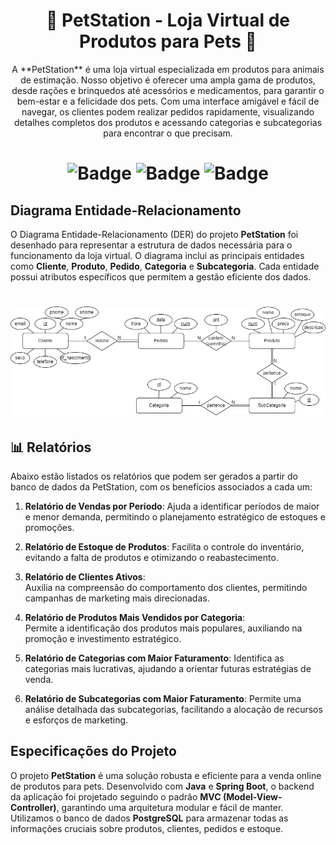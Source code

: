 [//]: # (--------Titulo--------)
<h1 align="center">
  <a>
    🐾 PetStation - Loja Virtual de Produtos para Pets 🛒 
  </a>
</h1>

[//]: # (--------Descricao--------)
<p align="center">
  <a>
  A **PetStation** é uma loja virtual especializada em produtos para animais de estimação. Nosso objetivo é oferecer uma ampla gama de produtos, desde rações e brinquedos até acessórios e medicamentos, para garantir o bem-estar e a felicidade dos pets. Com uma interface amigável e fácil de navegar, os clientes podem realizar pedidos rapidamente, visualizando detalhes completos dos produtos e acessando categorias e subcategorias para encontrar o que precisam.
  </a>
</p>

[//]: # (--------Badge--------)
<h1 align="center">
  
  ![Badge](https://img.shields.io/badge/Linguagem-JAVA-FFD700)
  ![Badge](https://img.shields.io/badge/Framework-SpringBoot-FFD700)
  ![Badge](https://img.shields.io/badge/SGBD-PostGresql-FFD700)
  
</h1>

## Diagrama Entidade-Relacionamento
O Diagrama Entidade-Relacionamento (DER) do projeto **PetStation** foi desenhado para representar a estrutura de dados necessária para o funcionamento da loja virtual. O diagrama inclui as principais entidades como **Cliente**, **Produto**, **Pedido**, **Categoria** e **Subcategoria**. Cada entidade possui atributos específicos que permitem a gestão eficiente dos dados.

[//]: # (--------Banner--------)
<h1 align="center">
  
  ![oi](https://github.com/gabryeleite/PetStation/blob/117ecf5cfe03e60ee289c5cafcfaf3d58000bdc1/ER_petstation.jpg)
  
</h1>
 
## 📊 **Relatórios**

Abaixo estão listados os relatórios que podem ser gerados a partir do banco de dados da PetStation, com os benefícios associados a cada um:

1. **Relatório de Vendas por Período**: 
   Ajuda a identificar períodos de maior e menor demanda, permitindo o planejamento estratégico de estoques e promoções.

2. **Relatório de Estoque de Produtos**:
   Facilita o controle do inventário, evitando a falta de produtos e otimizando o reabastecimento.

3. **Relatório de Clientes Ativos**:   
   Auxilia na compreensão do comportamento dos clientes, permitindo campanhas de marketing mais direcionadas.

4. **Relatório de Produtos Mais Vendidos por Categoria**:  
   Permite a identificação dos produtos mais populares, auxiliando na promoção e investimento estratégico.

5. **Relatório de Categorias com Maior Faturamento**: 
   Identifica as categorias mais lucrativas, ajudando a orientar futuras estratégias de venda.

6. **Relatório de Subcategorias com Maior Faturamento**:
   Permite uma análise detalhada das subcategorias, facilitando a alocação de recursos e esforços de marketing.



## Especificações do Projeto 
O projeto **PetStation** é uma solução robusta e eficiente para a venda online de produtos para pets. Desenvolvido com **Java** e **Spring Boot**, o backend da aplicação foi projetado seguindo o padrão **MVC (Model-View-Controller)**, garantindo uma arquitetura modular e fácil de manter. Utilizamos o banco de dados **PostgreSQL** para armazenar todas as informações cruciais sobre produtos, clientes, pedidos e estoque.
